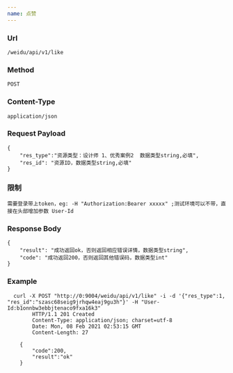 ```yaml
---
name: 点赞
---
```

    
### Url
    /weidu/api/v1/like
    
### Method
    POST

### Content-Type
    application/json    

### Request Payload
    {
        "res_type":"资源类型：设计师 1、优秀案例2  数据类型string,必填", 
        "res_id": "资源ID，数据类型string,必填"
    }

### 限制
    需要登录带上token，eg: -H "Authorization:Bearer xxxxx" ;测试环境可以不带，直接在头部增加参数 User-Id


### Response Body
    {
        "result": "成功返回ok，否则返回相应错误详情，数据类型string",
        "code": "成功返回200，否则返回其他错误码，数据类型int"
    }

### Example

      curl -X POST "http://0:9004/weidu/api/v1/like" -i -d '{"res_type":1, "res_id":"szasc68seig9jrhqw4eaj9gu3h"}' -H "User-Id:b1onnbw3ebbjtenaco9fxa16k3"
            HTTP/1.1 201 Created
            Content-Type: application/json; charset=utf-8
            Date: Mon, 08 Feb 2021 02:53:15 GMT
            Content-Length: 27

        {
            "code":200,
            "result":"ok"
        }
 


